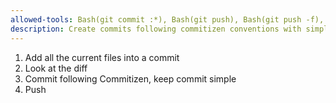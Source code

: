 ```yaml
---
allowed-tools: Bash(git commit :*), Bash(git push), Bash(git push -f), Bash(git add :*)
description: Create commits following commitizen conventions with simple one-line messages.
---
```


1. Add all the current files into a commit
2. Look at the diff
3. Commit following Commitizen, keep commit simple
4. Push